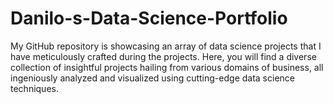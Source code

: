 # Danilo-s-Data-Science-Portfolio
My GitHub repository is showcasing an array of data science projects that I have meticulously crafted during the projects. Here, you will find a diverse collection of insightful projects hailing from various domains of business, all ingeniously analyzed and visualized using cutting-edge data science techniques.
